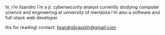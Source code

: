 ###
hi, i'm lisandro
i'm a jr. cybersecurity analyst currently studying computer science and engineering at university of mendoza
i'm also a software and full-stack web developer

thx for reading!
contact: lisandrobrasolin@gmail.com

<!--
**LisandroB/LisandroB** is a ✨ _special_ ✨ repository because its `README.md` (this file) appears on your GitHub profile.

